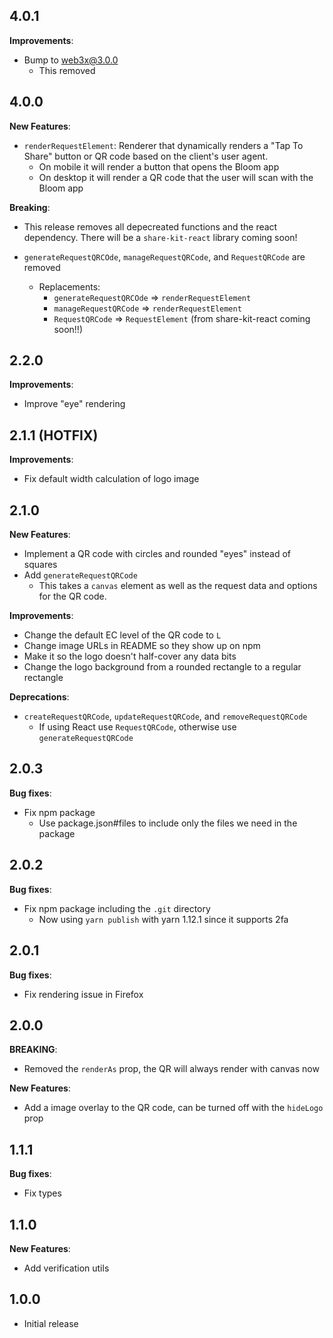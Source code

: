 ## 4.0.1

**Improvements**:

- Bump to web3x@3.0.0
  - This removed

## 4.0.0

**New Features**:

- `renderRequestElement`: Renderer that dynamically renders a "Tap To Share" button or QR code based on the client's user agent.
  - On mobile it will render a button that opens the Bloom app
  - On desktop it will render a QR code that the user will scan with the Bloom app

**Breaking**:

- This release removes all depecreated functions and the react dependency. There will be a `share-kit-react` library coming soon!

- `generateRequestQRCOde`, `manageRequestQRCode`, and `RequestQRCode` are removed
  - Replacements:
    - `generateRequestQRCOde` => `renderRequestElement`
    - `manageRequestQRCode` => `renderRequestElement`
    - `RequestQRCode` => `RequestElement` (from share-kit-react coming soon!!)

## 2.2.0

**Improvements**:

- Improve "eye" rendering

## 2.1.1 (HOTFIX)

**Improvements**:

- Fix default width calculation of logo image

## 2.1.0

**New Features**:

- Implement a QR code with circles and rounded "eyes" instead of squares
- Add `generateRequestQRCode`
  - This takes a `canvas` element as well as the request data and options for the QR code.

**Improvements**:

- Change the default EC level of the QR code to `L`
- Change image URLs in README so they show up on npm
- Make it so the logo doesn't half-cover any data bits
- Change the logo background from a rounded rectangle to a regular rectangle

**Deprecations**:

- `createRequestQRCode`, `updateRequestQRCode`, and `removeRequestQRCode`
  - If using React use `RequestQRCode`, otherwise use `generateRequestQRCode`

## 2.0.3

**Bug fixes**:

- Fix npm package
  - Use package.json#files to include only the files we need in the package

## 2.0.2

**Bug fixes**:

- Fix npm package including the `.git` directory
  - Now using `yarn publish` with yarn 1.12.1 since it supports 2fa

## 2.0.1

**Bug fixes**:

- Fix rendering issue in Firefox

## 2.0.0

**BREAKING**:

- Removed the `renderAs` prop, the QR will always render with canvas now

**New Features**:

- Add a image overlay to the QR code, can be turned off with the `hideLogo` prop

## 1.1.1

**Bug fixes**:

- Fix types

## 1.1.0

**New Features**:

- Add verification utils

## 1.0.0

- Initial release
